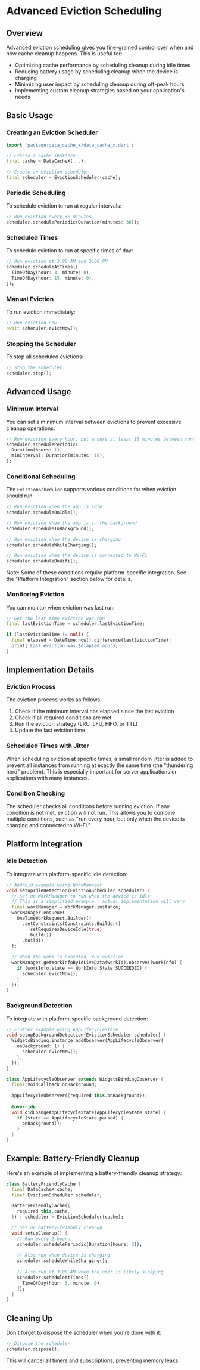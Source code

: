 # Advanced Eviction Scheduling

## Overview

Advanced eviction scheduling gives you fine-grained control over when and how cache cleanup happens. This is useful for:

- Optimizing cache performance by scheduling cleanup during idle times
- Reducing battery usage by scheduling cleanup when the device is charging
- Minimizing user impact by scheduling cleanup during off-peak hours
- Implementing custom cleanup strategies based on your application's needs

## Basic Usage

### Creating an Eviction Scheduler

```dart
import 'package:data_cache_x/data_cache_x.dart';

// Create a cache instance
final cache = DataCacheX(...);

// Create an eviction scheduler
final scheduler = EvictionScheduler(cache);
```

### Periodic Scheduling

To schedule eviction to run at regular intervals:

```dart
// Run eviction every 30 minutes
scheduler.schedulePeriodic(Duration(minutes: 30));
```

### Scheduled Times

To schedule eviction to run at specific times of day:

```dart
// Run eviction at 3:00 AM and 3:00 PM
scheduler.scheduleAtTimes([
  TimeOfDay(hour: 3, minute: 0),
  TimeOfDay(hour: 15, minute: 0),
]);
```

### Manual Eviction

To run eviction immediately:

```dart
// Run eviction now
await scheduler.evictNow();
```

### Stopping the Scheduler

To stop all scheduled evictions:

```dart
// Stop the scheduler
scheduler.stop();
```

## Advanced Usage

### Minimum Interval

You can set a minimum interval between evictions to prevent excessive cleanup operations:

```dart
// Run eviction every hour, but ensure at least 15 minutes between runs
scheduler.schedulePeriodic(
  Duration(hours: 1),
  minInterval: Duration(minutes: 15),
);
```

### Conditional Scheduling

The `EvictionScheduler` supports various conditions for when eviction should run:

```dart
// Run eviction when the app is idle
scheduler.scheduleOnIdle();

// Run eviction when the app is in the background
scheduler.scheduleInBackground();

// Run eviction when the device is charging
scheduler.scheduleWhileCharging();

// Run eviction when the device is connected to Wi-Fi
scheduler.scheduleOnWifi();
```

Note: Some of these conditions require platform-specific integration. See the "Platform Integration" section below for details.

### Monitoring Eviction

You can monitor when eviction was last run:

```dart
// Get the last time eviction was run
final lastEvictionTime = scheduler.lastEvictionTime;

if (lastEvictionTime != null) {
  final elapsed = DateTime.now().difference(lastEvictionTime);
  print('Last eviction was $elapsed ago');
}
```

## Implementation Details

### Eviction Process

The eviction process works as follows:

1. Check if the minimum interval has elapsed since the last eviction
2. Check if all required conditions are met
3. Run the eviction strategy (LRU, LFU, FIFO, or TTL)
4. Update the last eviction time

### Scheduled Times with Jitter

When scheduling eviction at specific times, a small random jitter is added to prevent all instances from running at exactly the same time (the "thundering herd" problem). This is especially important for server applications or applications with many instances.

### Condition Checking

The scheduler checks all conditions before running eviction. If any condition is not met, eviction will not run. This allows you to combine multiple conditions, such as "run every hour, but only when the device is charging and connected to Wi-Fi."

## Platform Integration

### Idle Detection

To integrate with platform-specific idle detection:

```dart
// Android example using WorkManager
void setupIdleDetection(EvictionScheduler scheduler) {
  // Set up WorkManager to run when the device is idle
  // This is a simplified example - actual implementation will vary
  final workManager = WorkManager.instance;
  workManager.enqueue(
    OneTimeWorkRequest.Builder()
      .setConstraints(Constraints.Builder()
        .setRequiresDeviceIdle(true)
        .build())
      .build(),
  );
  
  // When the work is executed, run eviction
  workManager.getWorkInfoByIdLiveData(workId).observe((workInfo) {
    if (workInfo.state == WorkInfo.State.SUCCEEDED) {
      scheduler.evictNow();
    }
  });
}
```

### Background Detection

To integrate with platform-specific background detection:

```dart
// Flutter example using AppLifecycleState
void setupBackgroundDetection(EvictionScheduler scheduler) {
  WidgetsBinding.instance.addObserver(AppLifecycleObserver(
    onBackground: () {
      scheduler.evictNow();
    },
  ));
}

class AppLifecycleObserver extends WidgetsBindingObserver {
  final VoidCallback onBackground;
  
  AppLifecycleObserver({required this.onBackground});
  
  @override
  void didChangeAppLifecycleState(AppLifecycleState state) {
    if (state == AppLifecycleState.paused) {
      onBackground();
    }
  }
}
```

## Example: Battery-Friendly Cleanup

Here's an example of implementing a battery-friendly cleanup strategy:

```dart
class BatteryFriendlyCache {
  final DataCacheX cache;
  final EvictionScheduler scheduler;

  BatteryFriendlyCache({
    required this.cache,
  }) : scheduler = EvictionScheduler(cache);

  // Set up battery-friendly cleanup
  void setupCleanup() {
    // Run every 2 hours
    scheduler.schedulePeriodic(Duration(hours: 2));
    
    // Also run when device is charging
    scheduler.scheduleWhileCharging();
    
    // Also run at 3:00 AM when the user is likely sleeping
    scheduler.scheduleAtTimes([
      TimeOfDay(hour: 3, minute: 0),
    ]);
  }
}
```

## Cleaning Up

Don't forget to dispose the scheduler when you're done with it:

```dart
// Dispose the scheduler
scheduler.dispose();
```

This will cancel all timers and subscriptions, preventing memory leaks.
